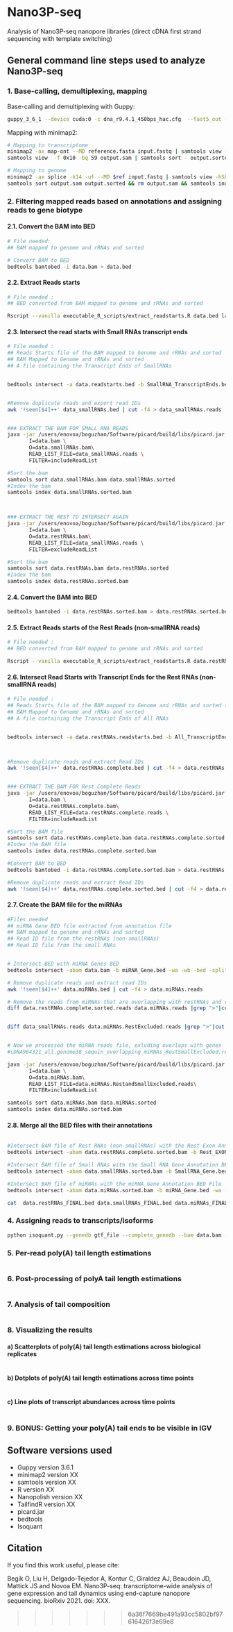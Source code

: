 
# Nano3P-seq
Analysis of Nano3P-seq nanopore libraries (direct cDNA first strand sequencing with template switching)

## General command line steps used to analyze Nano3P-seq

### 1. Base-calling, demultiplexing, mapping
Base-calling and demultiplexing with Guppy:
```bash
guppy_3_6_1 --device cuda:0 -c dna_r9.4.1_450bps_hac.cfg  --fast5_out -ri input_fast5 -s output_fastq
```
Mapping with minimap2:
```bash
# Mapping to transcriptome
minimap2 -ax map-ont --MD reference.fasta input.fastq | samtools view -hSb -F 3844 - > output.sam
samtools view  -f 0x10 -bq 59 output.sam | samtools sort - output.sorted && samtools index output.sorted.bam

# Mapping to genome
minimap2 -ax splice -k14 -uf --MD $ref input.fastq | samtools view -hSb -F 3844 - >  output.sam
samtools sort output.sam output.sorted && rm output.sam && samtools index output.sorted.bam

```

### 2. Filtering mapped reads based on annotations and assigning reads to gene biotype



#### 2.1. Convert the BAM into BED
```bash
# File needed:
## BAM mapped to genome and rRNAs and sorted

# Convert BAM to BED
bedtools bamtobed -i data.bam > data.bed
```

#### 2.2. Extract Reads starts 

```bash
# File needed : 
## BED converted from BAM mapped to genome and rRNAs and sorted

Rscript --vanilla executable_R_scripts/extract_readstarts.R data.bed label
```



#### 2.3. Intersect the read starts with Small RNAs transcript ends

```bash
# File needed :
## Reads Starts file of the BAM mapped to Genome and rRNAs and sorted
## BAM Mapped to Genome and rRNAs and sorted
## A file containing the Transcript Ends of SmallRNAs 


bedtools intersect -a data.readstarts.bed -b SmallRNA_TranscriptEnds.bed -wa -wb > data_smallRNAs.bed


#Remove duplicate reads and export read IDs
awk '!seen[$4]++' data_smallRNAs.bed | cut -f4 > data_smallRNAs.reads


### EXTRACT THE BAM FOR SMALL RNA READS
java -jar /users/enovoa/boguzhan/Software/picard/build/libs/picard.jar FilterSamReads \
       I=data.bam \
       O=data.smallRNAs.bam\
       READ_LIST_FILE=data_smallRNAs.reads \
       FILTER=includeReadList

#Sort the bam
samtools sort data.smallRNAs.bam data.smallRNAs.sorted
#Index the bam
samtools index data.smallRNAs.sorted.bam



### EXTRACT THE REST TO INTERSECT AGAIN
java -jar /users/enovoa/boguzhan/Software/picard/build/libs/picard.jar FilterSamReads \
       I=data.bam \
       O=data.restRNAs.bam\
       READ_LIST_FILE=data_smallRNAs.reads \
       FILTER=excludeReadList

#Sort the bam
samtools sort data.restRNAs.bam data.restRNAs.sorted
#Index the bam
samtools index data.restRNAs.sorted.bam
```


#### 2.4. Convert the BAM into BED 

```bash
bedtools bamtobed -i data.restRNAs.sorted.bam > data.restRNAs.sorted.bed
```

#### 2.5. Extract Reads starts of the Rest Reads (non-smallRNA reads)

```bash
# File needed : 
## BED converted from BAM mapped to genome and rRNAs and sorted

Rscript --vanilla executable_R_scripts/extract_readstarts.R data.restRNAs.sorted.bed label
```



#### 2.6. Intersect Read Starts with Transcript Ends for the Rest RNAs (non-smallRNA reads)
```bash
# File needed :
## Reads Starts file of the BAM mapped to Genome and rRNAs and sorted (Rest RNAs)
## BAM Mapped to Genome and rRNAs and sorted
## A file containing the Transcript Ends of All RNAs 


bedtools intersect -a data.restRNAs.readstarts.bed -b All_TranscriptEnds.bed -wa -wb > data.restRNAs.complete.bed



#Remove duplicate reads and extract Read IDs
awk '!seen[$4]++' data.restRNAs.complete.bed | cut -f4 > data.restRNAs.complete.reads


### EXTRACT THE BAM FOR Rest Complete Reads
java -jar /users/enovoa/boguzhan/Software/picard/build/libs/picard.jar FilterSamReads \
       I=data.bam \
       O=data.restRNAs.complete.bam\
       READ_LIST_FILE=data.restRNAs.complete.reads \
       FILTER=includeReadList

#Sort the BAM file
samtools sort data.restRNAs.complete.bam data.restRNAs.complete.sorted
#Index the BAM file
samtools index data.restRNAs.complete.sorted.bam

#Convert BAM to BED
bedtools bamtobed -i data.restRNAs.complete.sorted.bam > data.restRNAs.complete.sorted.bed

#Remove duplicate reads and extract Read IDs
awk '!seen[$4]++' data.restRNAs.complete.sorted.bed | cut -f4 > data.restRNAs.complete.sorted.reads

```


#### 2.7. Create the BAM file for the miRNAs
```bash
#Files needed
## miRNA Gene BED file extracted from annotation file
## BAM mapped to genome and rRNAs and sorted
## Read ID file from the restRNAs (non-smallRNAs)
## Read ID file from the small RNAs


# Intersect BED with miRNA Genes BED
bedtools intersect -abam data.bam -b miRNA_Gene.bed -wa -wb -bed -split -S > data.miRNAs.bed

# Remove duplicate reads and extract read IDs
awk '!seen[$4]++' data.miRNAs.bed | cut -f4 > data.miRNAs.reads

# Remove the reads from miRNAs that are overlapping with restRNAs and smallRNAs
diff data.restRNAs.complete.sorted.reads data.miRNAs.reads |grep ">"|cut -c 3- > data.miRNAs.RestExcluded.reads


diff data_smallRNAs.reads data.miRNAs.RestExcluded.reads |grep ">"|cut -c 3- > data.miRNAs.RestandSmallExcluded.reads


# Now we processed the miRNA reads file, exluding overlaps with genes
#cDNA964321_all.genome38_sequin_overlapping_miRNAs_RestSmallExcluded.reads

java -jar /users/enovoa/boguzhan/Software/picard/build/libs/picard.jar FilterSamReads \
       I=data.bam \
       O=data.miRNAs.bam\
       READ_LIST_FILE=data.miRNAs.RestandSmallExcluded.reads\
       FILTER=includeReadList

samtools sort data.miRNAs.bam data.miRNAs.sorted
samtools index data.miRNAs.sorted.bam
```

#### 2.8. Merge all the BED files with their annotations

```bash

#Intersect BAM file of Rest RNAs (non-smallRNAs) with the Rest Exon Annotation BED File
bedtools intersect -abam data.restRNAs.complete.sorted.bam -b Rest_EXON.bed -wa -wb -bed -split -S | awk '!seen[$4]++'>  data.restRNAs_FINAL.bed

#Intersect BAM file of Small RNAs with the Small RNA Gene Annotation BED File
bedtools intersect -abam data.smallRNAs.sorted.bam -b SmallRNA_Gene.bed -wa -wb -bed -split -S | awk '!seen[$4]++' > data.smallRNAs_FINAL.bed

#Intersect BAM file of miRNAs with the miRNA Gene Annotation BED File
bedtools intersect -abam data.miRNAs.sorted.bam -b miRNA_Gene.bed -wa -wb -bed -split -S | awk '!seen[$4]++' > data.miRNAs_FINAL.bed

cat  data.restRNAs_FINAL.bed data.smallRNAs_FINAL.bed data.miRNAs_FINAL.bed > data.allRNAs.bed
```





### 4. Assigning reads to transcripts/isoforms
```bash
python isoquant.py --genedb gtf_file --complete_genedb --bam data.bam --data_type nanopore -o OUTPUT_FOLDER
```

### 5. Per-read poly(A) tail length estimations
```

```
### 6. Post-processing of polyA tail length estimations 
```

```
### 7. Analysis of tail composition
```

```
### 8. Visualizing the results

#### a) Scatterplots of poly(A) tail length estimations across biological replicates
```

```
#### b) Dotplots of poly(A) tail length estimations across time points 
```

```
#### c) Line plots of transcript abundances across time points
```

```
### 9. BONUS: Getting your poly(A) tail ends to be visible in IGV



## Software versions used

* Guppy version 3.6.1
* minimap2 version XX
* samtools version XX
* R version XX
* Nanopolish version XX
* TailfindR version XX
* picard.jar
* bedtools
* Isoquant

## Citation
If you find this work useful, please cite: 

Begik O, Liu H, Delgado-Tejedor A, Kontur C, Giraldez AJ, Beaudoin JD, Mattick JS and Novoa EM. Nano3P-seq: transcriptome-wide analysis of gene expression and tail dynamics using end-capture nanopore sequencing. bioRxiv 2021. doi: XXX. 



>>>>>>> 6a36f7669be491a93cc5802bf97616426f3e69e8
